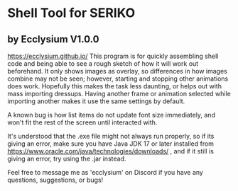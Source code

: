 # Shell Tool for SERIKO
## by Ecclysium V1.0.0
https://ecclysium.github.io/
This program is for quickly assembling shell code and being able to see a rough sketch of how it will work out beforehand. It only shows images as overlay, so differences in how images combine may not be seen; however, starting and stopping other animations does work. 
Hopefully this makes the task less daunting, or helps out with mass importing dressups. Having another frame or animation selected while importing another makes it use the same settings by default.

A known bug is how list items do not update font size immediately, and won't fit the rest of the screen until interacted with. 

It's understood that the .exe file might not always run properly, so if its giving an error, make sure you have Java JDK 17 or later installed from https://www.oracle.com/java/technologies/downloads/ , and if it still is giving an error, try using the .jar instead. 

Feel free to message me as 'ecclysium' on Discord if you have any questions, suggestions, or bugs! 
